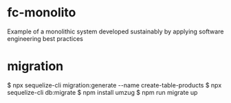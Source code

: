 # fc-monolito
Example of a monolithic system developed sustainably by applying software engineering best practices

# migration
$ npx sequelize-cli migration:generate --name create-table-products
$ npx sequelize-cli db:migrate
$ npm install umzug
$ npm run migrate up
